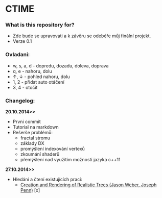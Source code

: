 ﻿# CTIME #


### What is this repository for? ###

* Zde bude se upravovati a k závěru se odebéře můj finální projekt.
* Verze 0.1

### Ovladani: ###

* w, s, a, d - dopredu, dozadu, doleva, doprava
* q, e - nahoru, dolu
* ↑, ↓ - pohled nahoru, dolu
* 1, 2 - přidat auto otáčení
* 3, 4 - otočit

### Changelog: ###

**20.10.2014>>**

* Prvni commit
* Tutorial na markdown
* Rešerše problémů:
	+ fractal stromu
 	+ základy DX
 	+ promýšlení indexování vertexů
 	+ zkoumání shaderů
 	+ přemýšlení nad využitím možností jazyka c++11

**27.10.2014>>**

* Hledání a čtení existujících prací:
	+ [Creation and Rendering of Realistic Trees (Jason Weber, Joseph Penn)](http://www.cs.duke.edu/courses/fall02/cps124/resources/p119-weber.pdf) [x]